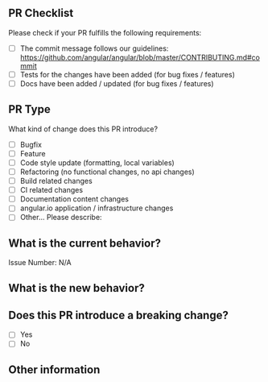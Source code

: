 ## PR Checklist

Please check if your PR fulfills the following requirements:

-   [ ] The commit message follows our guidelines: https://github.com/angular/angular/blob/master/CONTRIBUTING.md#commit
-   [ ] Tests for the changes have been added (for bug fixes / features)
-   [ ] Docs have been added / updated (for bug fixes / features)

## PR Type

What kind of change does this PR introduce?

<!-- Please check the one that applies to this PR using "x". -->

-   [ ] Bugfix
-   [ ] Feature
-   [ ] Code style update (formatting, local variables)
-   [ ] Refactoring (no functional changes, no api changes)
-   [ ] Build related changes
-   [ ] CI related changes
-   [ ] Documentation content changes
-   [ ] angular.io application / infrastructure changes
-   [ ] Other... Please describe:

## What is the current behavior?

<!-- Please describe the current behavior that you are modifying, or link to a relevant issue. -->

Issue Number: N/A

## What is the new behavior?

## Does this PR introduce a breaking change?

-   [ ] Yes
-   [ ] No

<!-- If this PR contains a breaking change, please describe the impact and migration path for existing applications below. -->

## Other information
